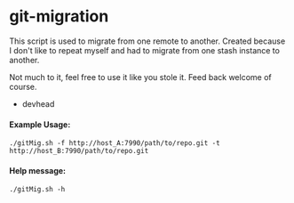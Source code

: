 
git-migration
==========


This script is used to migrate from one remote to another. Created because I don't like to repeat myself and had to migrate from one stash instance to another. 

Not much to it, feel free to use it like you stole it. Feed back welcome of course. 

- devhead

#### Example Usage:
``` 
./gitMig.sh -f http://host_A:7990/path/to/repo.git -t http://host_B:7990/path/to/repo.git
```

#### Help message:
```
./gitMig.sh -h 
```

